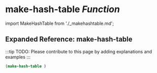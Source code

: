 # **make-hash-table** *Function*

import MakeHashTable from './_makehashtable.md';

<MakeHashTable />

## Expanded Reference: make-hash-table

:::tip
TODO: Please contribute to this page by adding explanations and examples
:::

```lisp
(make-hash-table )
```
